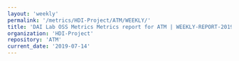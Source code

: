 ```yaml
---
layout: 'weekly'
permalink: '/metrics/HDI-Project/ATM/WEEKLY/'
title: 'DAI Lab OSS Metrics Metrics report for ATM | WEEKLY-REPORT-2019-07-14'
organization: 'HDI-Project'
repository: 'ATM'
current_date: '2019-07-14'
---
```

